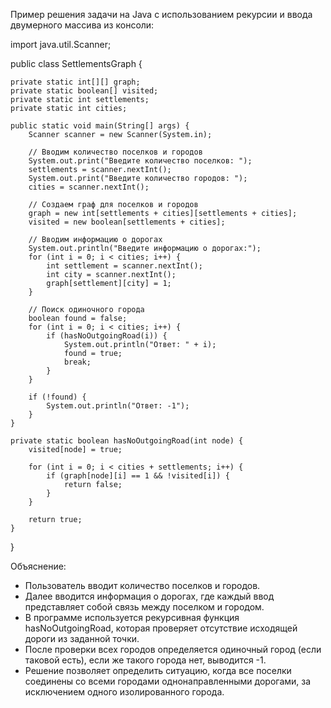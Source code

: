 Пример решения задачи на Java с использованием рекурсии и ввода двумерного массива из консоли:

import java.util.Scanner;

public class SettlementsGraph {

    private static int[][] graph;
    private static boolean[] visited;
    private static int settlements;
    private static int cities;

    public static void main(String[] args) {
        Scanner scanner = new Scanner(System.in);

        // Вводим количество поселков и городов
        System.out.print("Введите количество поселков: ");
        settlements = scanner.nextInt();
        System.out.print("Введите количество городов: ");
        cities = scanner.nextInt();

        // Создаем граф для поселков и городов
        graph = new int[settlements + cities][settlements + cities];
        visited = new boolean[settlements + cities];

        // Вводим информацию о дорогах
        System.out.println("Введите информацию о дорогах:");
        for (int i = 0; i < cities; i++) {
            int settlement = scanner.nextInt();
            int city = scanner.nextInt();
            graph[settlement][city] = 1;
        }

        // Поиск одиночного города
        boolean found = false;
        for (int i = 0; i < cities; i++) {
            if (hasNoOutgoingRoad(i)) {
                System.out.println("Ответ: " + i);
                found = true;
                break;
            }
        }

        if (!found) {
            System.out.println("Ответ: -1");
        }
    }

    private static boolean hasNoOutgoingRoad(int node) {
        visited[node] = true;

        for (int i = 0; i < cities + settlements; i++) {
            if (graph[node][i] == 1 && !visited[i]) {
                return false;
            }
        }

        return true;
    }
}


Объяснение:
- Пользователь вводит количество поселков и городов.
- Далее вводится информация о дорогах, где каждый ввод представляет собой связь между поселком и городом.
- В программе используется рекурсивная функция hasNoOutgoingRoad, которая проверяет отсутствие исходящей дороги из заданной точки.
- После проверки всех городов определяется одиночный город (если таковой есть), если же такого города нет, выводится -1.
- Решение позволяет определить ситуацию, когда все поселки соединены со всеми городами однонаправленными дорогами, за исключением одного изолированного города.
